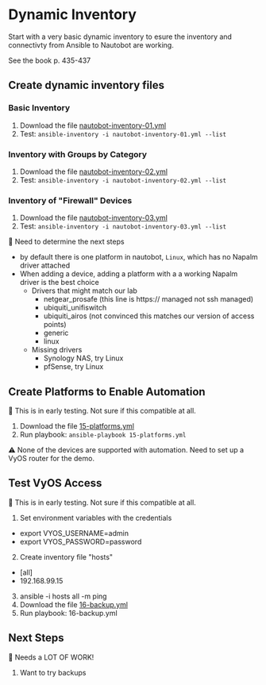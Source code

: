 # Dynamic Inventory
Start with a very basic dynamic inventory to esure the inventory and connectivty from Ansible to Nautobot are working.

See the book p. 435-437

## Create dynamic inventory files
### Basic Inventory
1. Download the file [nautobot-inventory-01.yml](ansible/nautobot-inventory-01.yml)
2. Test: `ansible-inventory -i nautobot-inventory-01.yml --list`
### Inventory with Groups by Category
1. Download the file [nautobot-inventory-02.yml](ansible/nautobot-inventory-02.yml)
2. Test: `ansible-inventory -i nautobot-inventory-02.yml --list`
### Inventory of "Firewall" Devices
1. Download the file [nautobot-inventory-03.yml](ansible/nautobot-inventory-03.yml)
2. Test: `ansible-inventory -i nautobot-inventory-03.yml --list`

🌱 Need to determine the next steps
- by default there is one platform in nautobot, `Linux`, which has no Napalm driver attached
- When adding a device, adding a platform with a a working Napalm driver is the best choice
  - Drivers that might match our lab
    - netgear_prosafe (this line is https:// managed not ssh managed)
    - ubiquiti_unifiswitch
    - ubiquiti_airos (not convinced this matches our version of access points)
    - generic
    - linux
  - Missing drivers
    - Synology NAS, try Linux
    - pfSense, try Linux

## Create Platforms to Enable Automation
🌱 This is in early testing. Not sure if this compatible at all.

1. Download the file [15-platforms.yml](ansible/15-platforms.yml.yml)
2. Run playbook: `ansible-playbook 15-platforms.yml`

⚠️ None of the devices are supported with automation. Need to set up a VyOS router for the demo.

## Test VyOS Access
🌱 This is in early testing. Not sure if this compatible at all.
1. Set environment variables with the credentials
  - export VYOS_USERNAME=admin
  - export VYOS_PASSWORD=password
2. Create inventory file "hosts"
  - [all]
  - 192.168.99.15
3. ansible -i hosts all -m ping
4. Download the file [16-backup.yml](ansible/16-backup.yml)
5. Run playbook: 16-backup.yml

## Next Steps
🌱 Needs a LOT OF WORK!

1. Want to try backups

